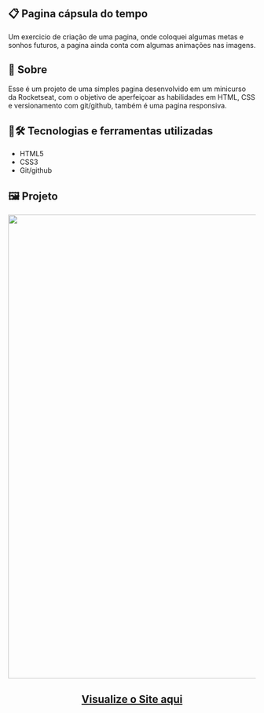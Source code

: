 ## 📋 Pagina cápsula do tempo
Um exercicio de criação de uma pagina, onde coloquei algumas metas e sonhos futuros, a pagina ainda conta com algumas animações nas imagens.
## 🧐 Sobre
Esse é um projeto de uma simples pagina desenvolvido em um minicurso da Rocketseat, com o objetivo de aperfeiçoar as habilidades em HTML, CSS e versionamento com git/github, também é uma pagina responsiva.
## 🤖🛠️ Tecnologias e ferramentas utilizadas
- HTML5
- CSS3
- Git/github
## 🖼️ Projeto
<p align="center">
  <img width="1717" height="945" alt="image" src="https://github.com/user-attachments/assets/084e293a-620a-422a-8d9d-645feafb7254" />
</p>

<h2 align="center">
  <a href="https://brunosts94.github.io/LandingPages_Portifolio/capsula-do-tempo/index.html">Visualize o Site aqui</a>
</h2>

